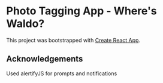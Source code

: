 # Photo Tagging App - Where's Waldo?

This project was bootstrapped with [Create React App](https://github.com/facebook/create-react-app).

## Acknowledgements

Used alertifyJS for prompts and notifications
